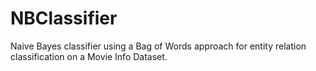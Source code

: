 # NBClassifier
Naive Bayes classifier using a Bag of Words approach for entity relation classification on a Movie Info Dataset.
